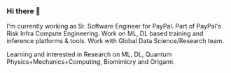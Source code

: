 ### Hi there 👋

I'm currently working as Sr. Software Engineer for PayPal. Part of PayPal's Risk Infra Compute Engineering. Work on ML, DL based training and inference platforms & tools. Work with Global Data Science/Research team.

Learning and interested in Research on ML, DL, Quantum Physics+Mechanics+Computing, Biomimicry and Origami.

